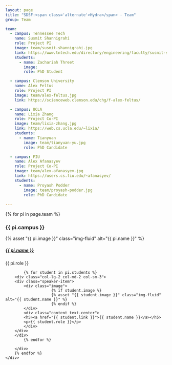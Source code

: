 ```yaml
---
layout: page
title: "SDSF:<span class='alternate'>Hydra</span> - Team"
group: Team

team:
  - campus: Tennessee Tech
    name: Susmit Shannigrahi
    role: Project PI
    image: team/susmit-shannigrahi.jpg
    link: https://www.tntech.edu/directory/engineering/faculty/susmit-shannigrahi.php
    students:
      - name: Zachariah Threet
        image: 
        role: PhD Student

  - campus: Clemson University
    name: Alex Feltus
    role: Project PI
    image: team/alex-feltus.jpg
    link: https://scienceweb.clemson.edu/chg/f-alex-feltus/

  - campus: UCLA
    name: Lixia Zhang
    role: Project Co-PI
    image: team/lixia-zhang.jpg
    link: https://web.cs.ucla.edu/~lixia/
    students:
      - name: Tianyuan
        image: team/tianyuan-yu.jpg
        role: PhD Candidate

  - campus: FIU
    name: Alex Afanasyev
    role: Project Co-PI
    image: team/alex-afanasyev.jpg
    link: https://users.cs.fiu.edu/~afanasyev/
    students:
      - name: Proyash Podder
        image: team/proyash-podder.jpg
        role: PhD Candidate
 
---
```


<section class="section speakers">
    <div class="container">
        {% for pi in page.team %}
	<div class="row">
            <h3>{{ pi.campus }}</h3>
	    <div class="col-lg-3 col-md-4 col-sm-6">
		<!-- PI -->
		<div class="speaker-item">
		    <div class="image">
                        {% asset "{{ pi.image }}" class="img-fluid" alt="{{ pi.name }}" %}
			<!-- <div class="primary-overlay">
                             <p>{{ pi.bio }}</p>
                             </div> -->
		    </div>
		    <div class="content text-center">
			<h5><a href="{{ pi.link }}">{{ pi.name }}</a></h5>
			<p>{{ pi.role }}</p>
		    </div>
		</div>
	    </div>
            
            {% for student in pi.students %}
	    <div class="col-lg-2 col-md-2 col-sm-3">
		<div class="speaker-item">
		    <div class="image">
                        {% if student.image %}
                        {% asset "{{ student.image }}" class="img-fluid" alt="{{ student.name }}" %}
                        {% endif %}
		    </div>
		    <div class="content text-center">
			<h5><a href="{{ student.link }}">{{ student.name }}</a></h5>
			<p>{{ student.role }}</p>
		    </div>
		</div>
	    </div>
            {% endfor %}
            
        </div>
        {% endfor %}
    </div>
</section>
